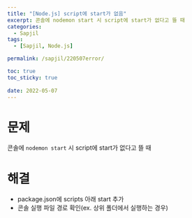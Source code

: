 ```yaml
---
title: "[Node.js] script에 start가 없음"
excerpt: 콘솔에 nodemon start 시 script에 start가 없다고 뜰 때
categories:
  - Sapjil
tags:
  - [Sapjil, Node.js]

permalink: /sapjil/220507error/

toc: true
toc_sticky: true
 
date: 2022-05-07
---
```


# 문제
콘솔에 `nodemon start` 시 script에 start가 없다고 뜰 때

# 해결
- package.json에 scripts 아래 start 추가
- 콘솔 실행 파일 경로 확인(ex. 상위 폴더에서 실행하는 경우)
